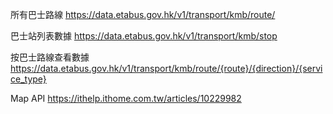 所有巴士路線
https://data.etabus.gov.hk/v1/transport/kmb/route/

巴士站列表數據
https://data.etabus.gov.hk/v1/transport/kmb/stop

按巴士路線查看數據
https://data.etabus.gov.hk/v1/transport/kmb/route/{route}/{direction}/{service_type}

Map API
https://ithelp.ithome.com.tw/articles/10229982